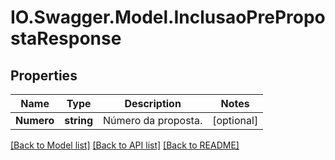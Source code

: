 # IO.Swagger.Model.InclusaoPrePropostaResponse
## Properties

Name | Type | Description | Notes
------------ | ------------- | ------------- | -------------
**Numero** | **string** | Número da proposta. | [optional] 

[[Back to Model list]](../README.md#documentation-for-models) [[Back to API list]](../README.md#documentation-for-api-endpoints) [[Back to README]](../README.md)

